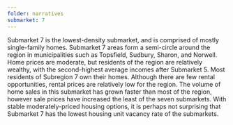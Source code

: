```yaml
---
folder: narratives
submarket: 7
---
```

Submarket 7 is the lowest-density submarket, and is comprised of mostly single-family homes. Submarket 7 areas form a semi-circle around the region in municipalities such as Topsfield, Sudbury, Sharon, and Norwell. Home prices are moderate, but residents of the region are relatively wealthy, with the second-highest average incomes after Submarket 5. Most residents of Subregion 7 own their homes. Although there are few rental opportunities, rental prices are relatively low for the region. The volume of home sales in this submarket has grown faster than most of the region, however sale prices have increased the least of the seven submarkets. With stable moderately-priced housing options, it is perhaps not surprising that Submarket 7 has the lowest housing unit vacancy rate of the submarkets.